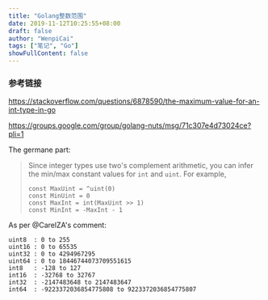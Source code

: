 ```yaml
---
title: "Golang整数范围"
date: 2019-11-12T10:25:55+08:00
draft: false
author: "WenpiCai"
tags: ["笔记", "Go"]
showFullContent: false
---
```


### 参考链接 

https://stackoverflow.com/questions/6878590/the-maximum-value-for-an-int-type-in-go

https://groups.google.com/group/golang-nuts/msg/71c307e4d73024ce?pli=1

The germane part:

> Since integer types use two's complement arithmetic, you can infer the min/max constant values for `int` and `uint`. For example,
>
> ```golang
> const MaxUint = ^uint(0) 
> const MinUint = 0 
> const MaxInt = int(MaxUint >> 1) 
> const MinInt = -MaxInt - 1
> ```

As per @CarelZA's comment:

```golang
uint8  : 0 to 255 
uint16 : 0 to 65535 
uint32 : 0 to 4294967295 
uint64 : 0 to 18446744073709551615 
int8   : -128 to 127 
int16  : -32768 to 32767 
int32  : -2147483648 to 2147483647 
int64  : -9223372036854775808 to 9223372036854775807
```